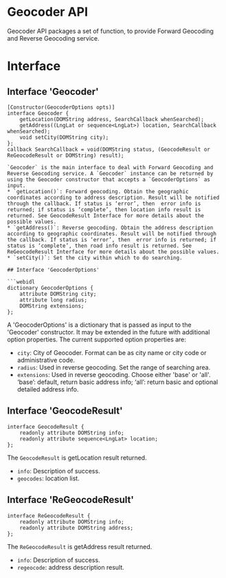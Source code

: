 # Geocoder API

Geocoder API packages a set of function, to provide Forward Geocoding and Reverse Geocoding service.

# Interface

## Interface 'Geocoder'

```webidl
[Constructor(GeocoderOptions opts)]
interface Geocoder {
	getLocation(DOMString address, SearchCallback whenSearched);
	getAddress((LngLat or sequence<LngLat>) location, SearchCallback whenSearched);
	void setCity(DOMString city);
};
callback SearchCallback = void(DOMString status, (GeocodeResult or ReGeocodeResult or DOMString) result);

`Geocoder` is the main interface to deal with Forward Geocoding and Reverse Geocoding service. A `Geocoder` instance can be returned by using the Geocoder constructor that accepts a `GeocoderOptions` as input.
* `getLocation()`: Forward geocoding. Obtain the geographic coordinates according to address description. Result will be notified through the callback. If status is ‘error’, then  error info is returned; if status is ‘complete’, then location info result is returned. See GeocodeResult Interface for more details about the possible values.
* `getAddress()`: Reverse geocoding. Obtain the address description according to geographic coordinates. Result will be notified through the callback. If status is ‘error’, then  error info is returned; if status is ‘complete’, then road info result is returned. See ReGeocodeResult Interface for more details about the possible values.
* `setCity()`: Set the city within which to do searching.

## Interface 'GeocoderOptions'

```webidl
dictionary GeocoderOptions {
	attribute DOMString city;
	attribute long radius;
	DOMString extensions;
};
```

A 'GeocoderOptions' is a dictionary that is passed as input to the 'Geocoder' constructor. It may be extended in the future with additional option properties. The current supported option properties are:
* `city`: City of Geocoder. Format can be as city name or city code or administrative code.
* `radius`: Used in reverse geocoding. Set the range of searching area.
* `extensions`: Used in reverse geocoding. Choose either 'base' or 'all'. ‘base’: default, return basic address info; ‘all’: return basic and optional detailed address info.

## Interface 'GeocodeResult'

```webidl
interface GeocodeResult {
	readonly attribute DOMString info;
	readonly attribute sequence<LngLat> location;
};
```

The `GeocodeResult` is getLocation result returned.
* `info`: Description of success.
* `geocodes`: location list.

## Interface 'ReGeocodeResult'

```webidl
interface ReGeocodeResult {
	readonly attribute DOMString info;
	readonly attribute DOMString address;
};
```

The `ReGeocodeResult` is getAddress result returned.
* `info`: Description of success.
* `regeocode`: address description result.










